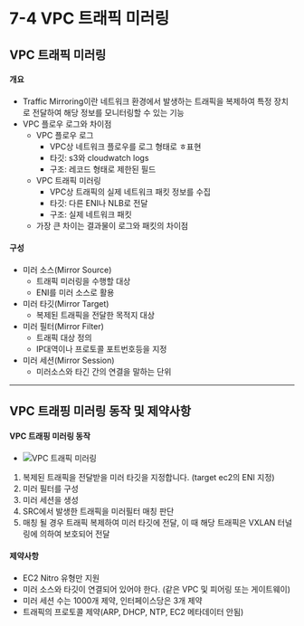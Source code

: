 # 7-4 VPC 트래픽 미러링

## VPC 트래픽 미러링

#### 개요

- Traffic Mirroring이란 네트워크 환경에서 발생하는 트래픽을 복제하여 특정 장치로 전달하여 해당 정보를 모니터링할 수 있는 기능
- VPC 플로우 로그와 차이점
  - VPC 플로우 로그
    - VPC상 네트워크 플로우를 로그 형태로 ㅎ표현
    - 타깃: s3와 cloudwatch logs
    - 구조: 레코드 형태로 제한된 필드
  - VPC 트래픽 미러링
    - VPC상 트래픽의 실제 네트워크 패킷 정보를 수집
    - 타깃: 다른 ENI나 NLB로 전달
    - 구조: 실제 네트워크 패킷
  - 가장 큰 차이는 결과물이 로그와 패킷의 차이점

#### 구성

- 미러 소스(Mirror Source)
  - 트래픽 미러링을 수행할 대상
  - ENI를 미러 소스로 활용
- 미러 타깃(Mirror Target)
  - 복제된 트래픽을 전달한 목적지 대상
- 미러 필터(Mirror Filter)
  - 트래픽 대상 정의
  - IP대역이나 프로토콜 포트번호등을 지정
- 미러 세션(Mirror Session)
  - 미러소스와 타긴 간의 연결을 말하는 단위

---

## VPC 트래핑 미러링 동작 및 제약사항

#### VPC 트래핑 미러링 동작

- ![VPC 트래픽 미러링](https://img1.daumcdn.net/thumb/R800x0/?scode=mtistory2&fname=https%3A%2F%2Ft1.daumcdn.net%2Fcfile%2Ftistory%2F99399B485D1C21C027)

1. 복제된 트래픽을 전달받을 미러 타깃을 지정합니다. (target ec2의 ENI 지정)
2. 미러 필터를 구성
3. 미러 세션을 생성
4. SRC에서 발생한 트래픽을 미러필터 매칭 판단
5. 매칭 될 경우 트래픽 복제하여 미러 타깃에 전달, 이 때 해당 트래픽은 VXLAN 터널링에 의하여 보호되어 전달

#### 제약사항

- EC2 Nitro 유형만 지원
- 미러 소스와 타깃이 연결되어 있어야 한다. (같은 VPC 및 피어링 또는 게이트웨이)
- 미러 세션 수는 1000개 제약, 인터페이스당은 3개 제약
- 트래픽의 프로토콜 제약(ARP, DHCP, NTP, EC2 메타데이터 안됨)

